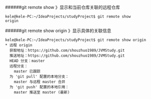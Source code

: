 ######git remote show  》显示和当前仓库关联的远程仓库
```
kele@kele-PC:~/IdeaProjects/studyProject$ git remote show
origin
```
######git remote show origin 》显示具体的关联信息
```
kele@kele-PC:~/IdeaProjects/studyProject$ git remote show origin
* 远程 origin
  获取地址：https://github.com/shouzhuo1989/JVMStudy.git
  推送地址：https://github.com/shouzhuo1989/JVMStudy.git
  HEAD 分支：master
  远程分支：
    master 已跟踪
  为 'git pull' 配置的本地分支：
    master 与远程 master 合并
  为 'git push' 配置的本地引用：
    master 推送至 master (最新)
```

